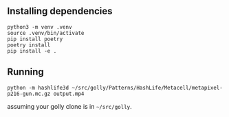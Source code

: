 ## Installing dependencies

```
python3 -m venv .venv
source .venv/bin/activate
pip install poetry
poetry install
pip install -e .
```

## Running

```
python -m hashlife3d ~/src/golly/Patterns/HashLife/Metacell/metapixel-p216-gun.mc.gz output.mp4
```

assuming your golly clone is in `~/src/golly`.
